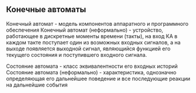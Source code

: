 ## Конечные автоматы
Конечный автомат - модель компонентов аппаратного и программного обеспечения
Конечный автомат (неформально) - устройство, работающее в дискретные моменты времени (такты), на вход КА в каждом такте поступает один из возможных входных сигналов, а на выходе появляется выходной сигнал, являющийся функцией его текущего состояния и поступившего входного сигнала. 

Состояние автомата - класс эквивалентности его входных историй
Состояние автомата (неформально) - характеристика, однозначно определяющая его дальнейшее поведение и все последующие реакции на дальнейшие события